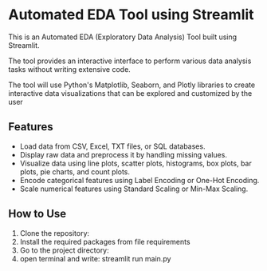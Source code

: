# Automated EDA Tool using Streamlit

This is an Automated EDA (Exploratory Data Analysis) Tool built using Streamlit. 

The tool provides an interactive interface to perform various data analysis tasks without writing extensive code.

The tool will use Python's Matplotlib, Seaborn, and Plotly libraries to create interactive data visualizations that can be explored and customized by the user

## Features

- Load data from CSV, Excel, TXT files, or SQL databases.
- Display raw data and preprocess it by handling missing values.
- Visualize data using line plots, scatter plots, histograms, box plots, bar plots, pie charts, and count plots.
- Encode categorical features using Label Encoding or One-Hot Encoding.
- Scale numerical features using Standard Scaling or Min-Max Scaling.
  
## How to Use
1. Clone the repository:
2. Install the required packages from file requirements
3. Go to the project directory:
4. open terminal and write: streamlit run main.py
